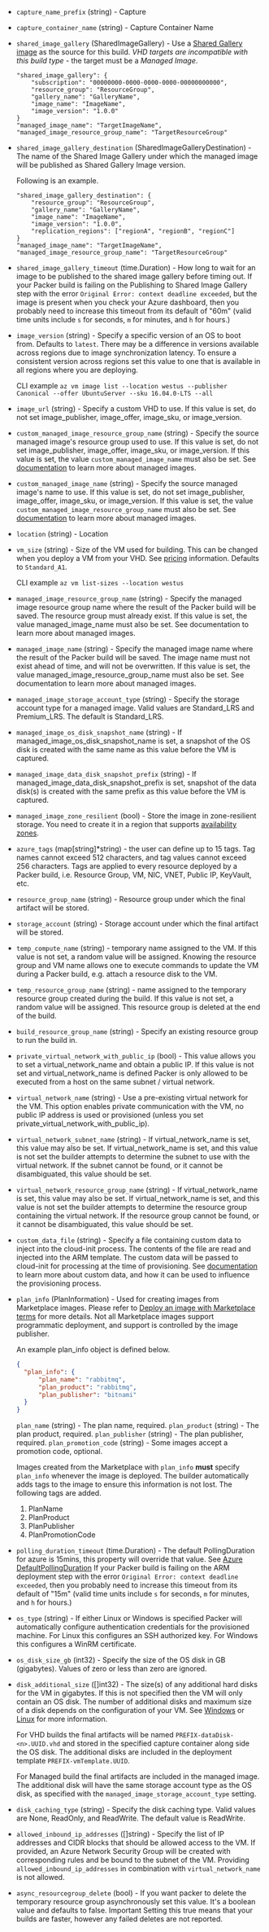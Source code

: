 <!-- Code generated from the comments of the Config struct in builder/azure/arm/config.go; DO NOT EDIT MANUALLY -->

-   `capture_name_prefix` (string) - Capture
    
-   `capture_container_name` (string) - Capture Container Name
-   `shared_image_gallery` (SharedImageGallery) - Use a [Shared Gallery
    image](https://azure.microsoft.com/en-us/blog/announcing-the-public-preview-of-shared-image-gallery/)
    as the source for this build. *VHD targets are incompatible with this
    build type* - the target must be a *Managed Image*.
    
        "shared_image_gallery": {
            "subscription": "00000000-0000-0000-0000-00000000000",
            "resource_group": "ResourceGroup",
            "gallery_name": "GalleryName",
            "image_name": "ImageName",
            "image_version": "1.0.0"
        }
        "managed_image_name": "TargetImageName",
        "managed_image_resource_group_name": "TargetResourceGroup"
    
-   `shared_image_gallery_destination` (SharedImageGalleryDestination) - The name of the Shared Image Gallery under which the managed image will be published as Shared Gallery Image version.
    
    Following is an example.
    
    <!-- -->
    
        "shared_image_gallery_destination": {
            "resource_group": "ResourceGroup",
            "gallery_name": "GalleryName",
            "image_name": "ImageName",
            "image_version": "1.0.0",
            "replication_regions": ["regionA", "regionB", "regionC"]
        }
        "managed_image_name": "TargetImageName",
        "managed_image_resource_group_name": "TargetResourceGroup"
    
-   `shared_image_gallery_timeout` (time.Duration) - How long to wait for an image to be published to the shared image
    gallery before timing out. If your Packer build is failing on the
    Publishing to Shared Image Gallery step with the error `Original Error:
    context deadline exceeded`, but the image is present when you check your
    Azure dashboard, then you probably need to increase this timeout from
    its default of "60m" (valid time units include `s` for seconds, `m` for
    minutes, and `h` for hours.)
    
-   `image_version` (string) - Specify a specific version of an OS to boot from.
    Defaults to `latest`. There may be a difference in versions available
    across regions due to image synchronization latency. To ensure a consistent
    version across regions set this value to one that is available in all
    regions where you are deploying.
    
    CLI example
    `az vm image list --location westus --publisher Canonical --offer UbuntuServer --sku 16.04.0-LTS --all`
    
-   `image_url` (string) - Specify a custom VHD to use. If this value is set, do
    not set image_publisher, image_offer, image_sku, or image_version.
    
-   `custom_managed_image_resource_group_name` (string) - Specify the source managed image's resource group used to use. If this
    value is set, do not set image\_publisher, image\_offer, image\_sku, or
    image\_version. If this value is set, the value
    `custom_managed_image_name` must also be set. See
    [documentation](https://docs.microsoft.com/en-us/azure/storage/storage-managed-disks-overview#images)
    to learn more about managed images.
    
-   `custom_managed_image_name` (string) - Specify the source managed image's name to use. If this value is set, do
    not set image\_publisher, image\_offer, image\_sku, or image\_version.
    If this value is set, the value
    `custom_managed_image_resource_group_name` must also be set. See
    [documentation](https://docs.microsoft.com/en-us/azure/storage/storage-managed-disks-overview#images)
    to learn more about managed images.
    
-   `location` (string) - Location
-   `vm_size` (string) - Size of the VM used for building. This can be changed when you deploy a
    VM from your VHD. See
    [pricing](https://azure.microsoft.com/en-us/pricing/details/virtual-machines/)
    information. Defaults to `Standard_A1`.
    
    CLI example `az vm list-sizes --location westus`
    
-   `managed_image_resource_group_name` (string) - Specify the managed image resource group name where the result of the
    Packer build will be saved. The resource group must already exist. If
    this value is set, the value managed_image_name must also be set. See
    documentation to learn more about managed images.
    
-   `managed_image_name` (string) - Specify the managed image name where the result of the Packer build will
    be saved. The image name must not exist ahead of time, and will not be
    overwritten. If this value is set, the value
    managed_image_resource_group_name must also be set. See documentation to
    learn more about managed images.
    
-   `managed_image_storage_account_type` (string) - Specify the storage account
    type for a managed image. Valid values are Standard_LRS and Premium_LRS.
    The default is Standard_LRS.
    
-   `managed_image_os_disk_snapshot_name` (string) - If
    managed_image_os_disk_snapshot_name is set, a snapshot of the OS disk
    is created with the same name as this value before the VM is captured.
    
-   `managed_image_data_disk_snapshot_prefix` (string) - If
    managed_image_data_disk_snapshot_prefix is set, snapshot of the data
    disk(s) is created with the same prefix as this value before the VM is
    captured.
    
-   `managed_image_zone_resilient` (bool) - Store the image in zone-resilient storage. You need to create it in a
    region that supports [availability
    zones](https://docs.microsoft.com/en-us/azure/availability-zones/az-overview).
    
-   `azure_tags` (map[string]\*string) - the user can define up to 15
    tags. Tag names cannot exceed 512 characters, and tag values cannot exceed
    256 characters. Tags are applied to every resource deployed by a Packer
    build, i.e. Resource Group, VM, NIC, VNET, Public IP, KeyVault, etc.
    
-   `resource_group_name` (string) - Resource group under which the final artifact will be stored.
    
-   `storage_account` (string) - Storage account under which the final artifact will be stored.
    
-   `temp_compute_name` (string) - temporary name assigned to the VM. If this
    value is not set, a random value will be assigned. Knowing the resource
    group and VM name allows one to execute commands to update the VM during a
    Packer build, e.g. attach a resource disk to the VM.
    
-   `temp_resource_group_name` (string) - name assigned to the temporary resource group created during the build.
    If this value is not set, a random value will be assigned. This resource
    group is deleted at the end of the build.
    
-   `build_resource_group_name` (string) - Specify an existing resource group to run the build in.
    
-   `private_virtual_network_with_public_ip` (bool) - This value allows you to
    set a virtual_network_name and obtain a public IP. If this value is not
    set and virtual_network_name is defined Packer is only allowed to be
    executed from a host on the same subnet / virtual network.
    
-   `virtual_network_name` (string) - Use a pre-existing virtual network for the
    VM. This option enables private communication with the VM, no public IP
    address is used or provisioned (unless you set
    private_virtual_network_with_public_ip).
    
-   `virtual_network_subnet_name` (string) - If virtual_network_name is set,
    this value may also be set. If virtual_network_name is set, and this
    value is not set the builder attempts to determine the subnet to use with
    the virtual network. If the subnet cannot be found, or it cannot be
    disambiguated, this value should be set.
    
-   `virtual_network_resource_group_name` (string) - If virtual_network_name is
    set, this value may also be set. If virtual_network_name is set, and
    this value is not set the builder attempts to determine the resource group
    containing the virtual network. If the resource group cannot be found, or
    it cannot be disambiguated, this value should be set.
    
-   `custom_data_file` (string) - Specify a file containing custom data to inject into the cloud-init
    process. The contents of the file are read and injected into the ARM
    template. The custom data will be passed to cloud-init for processing at
    the time of provisioning. See
    [documentation](http://cloudinit.readthedocs.io/en/latest/topics/examples.html)
    to learn more about custom data, and how it can be used to influence the
    provisioning process.
    
-   `plan_info` (PlanInformation) - Used for creating images from Marketplace images. Please refer to
    [Deploy an image with Marketplace
    terms](https://aka.ms/azuremarketplaceapideployment) for more details.
    Not all Marketplace images support programmatic deployment, and support
    is controlled by the image publisher.
    
    An example plan\_info object is defined below.
    
    ``` json
    {
      "plan_info": {
          "plan_name": "rabbitmq",
          "plan_product": "rabbitmq",
          "plan_publisher": "bitnami"
      }
    }
    ```
    
    `plan_name` (string) - The plan name, required. `plan_product` (string) -
    The plan product, required. `plan_publisher` (string) - The plan publisher,
    required. `plan_promotion_code` (string) - Some images accept a promotion
    code, optional.
    
    Images created from the Marketplace with `plan_info` **must** specify
    `plan_info` whenever the image is deployed. The builder automatically adds
    tags to the image to ensure this information is not lost. The following
    tags are added.
    
    1.  PlanName
    2.  PlanProduct
    3.  PlanPublisher
    4.  PlanPromotionCode
    
-   `polling_duration_timeout` (time.Duration) - The default PollingDuration for azure is 15mins, this property will override
    that value. See [Azure DefaultPollingDuration](https://godoc.org/github.com/Azure/go-autorest/autorest#pkg-constants)
    If your Packer build is failing on the
    ARM deployment step with the error `Original Error:
    context deadline exceeded`, then you probably need to increase this timeout from
    its default of "15m" (valid time units include `s` for seconds, `m` for
    minutes, and `h` for hours.)
    
-   `os_type` (string) - If either Linux or Windows is specified Packer will
    automatically configure authentication credentials for the provisioned
    machine. For Linux this configures an SSH authorized key. For Windows
    this configures a WinRM certificate.
    
-   `os_disk_size_gb` (int32) - Specify the size of the OS disk in GB
    (gigabytes). Values of zero or less than zero are ignored.
    
-   `disk_additional_size` ([]int32) - The size(s) of any additional hard disks for the VM in gigabytes. If
    this is not specified then the VM will only contain an OS disk. The
    number of additional disks and maximum size of a disk depends on the
    configuration of your VM. See
    [Windows](https://docs.microsoft.com/en-us/azure/virtual-machines/windows/about-disks-and-vhds)
    or
    [Linux](https://docs.microsoft.com/en-us/azure/virtual-machines/linux/about-disks-and-vhds)
    for more information.
    
    For VHD builds the final artifacts will be named
    `PREFIX-dataDisk-<n>.UUID.vhd` and stored in the specified capture
    container along side the OS disk. The additional disks are included in
    the deployment template `PREFIX-vmTemplate.UUID`.
    
    For Managed build the final artifacts are included in the managed image.
    The additional disk will have the same storage account type as the OS
    disk, as specified with the `managed_image_storage_account_type`
    setting.
    
-   `disk_caching_type` (string) - Specify the disk caching type. Valid values
    are None, ReadOnly, and ReadWrite. The default value is ReadWrite.
    
-   `allowed_inbound_ip_addresses` ([]string) - Specify the list of IP addresses and CIDR blocks that should be
    allowed access to the VM. If provided, an Azure Network Security
    Group will be created with corresponding rules and be bound to
    the subnet of the VM.
    Providing `allowed_inbound_ip_addresses` in combination with
    `virtual_network_name` is not allowed.
    
-   `async_resourcegroup_delete` (bool) - If you want packer to delete the
    temporary resource group asynchronously set this value. It's a boolean
    value and defaults to false. Important Setting this true means that
    your builds are faster, however any failed deletes are not reported.
    